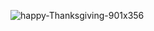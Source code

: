 ![happy-Thanksgiving-901x356](https://user-images.githubusercontent.com/67922506/201827811-f38eaba3-9d39-4cb6-9bd1-ac1442b5ad0d.png)
